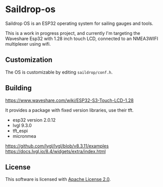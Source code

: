 # Saildrop-os

Saildrop OS is an ESP32 operating system for sailing gauges and tools.

This is a work in progress project, and currently I'm targeting the Waveshare Esp32 with 1.28 inch touch LCD, connected to an NMEA3WIFI multiplexer using wifi.


## Customization

The OS is customizable by editing `saildrop/conf.h`.


## Building

https://www.waveshare.com/wiki/ESP32-S3-Touch-LCD-1.28

It provides a package with fixed version libraries, use their tft.

- esp32 version 2.0.12
- lvgl 9.3.0
- tft_espi
- micronmea

https://github.com/lvgl/lvgl/blob/v8.3.11/examples
https://docs.lvgl.io/8.4/widgets/extra/index.html


## License

This software is licensed with [Apache License 2.0](LICENSE).

